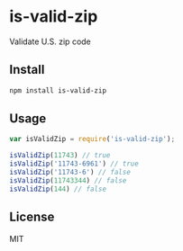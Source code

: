 # is-valid-zip

Validate U.S. zip code

## Install

```bash
npm install is-valid-zip
```

## Usage

```javascript
var isValidZip = require('is-valid-zip');

isValidZip(11743) // true
isValidZip('11743-6961') // true
isValidZip('11743-6') // false
isValidZip(11743344) // false
isValidZip(144) // false
```

## License

MIT
